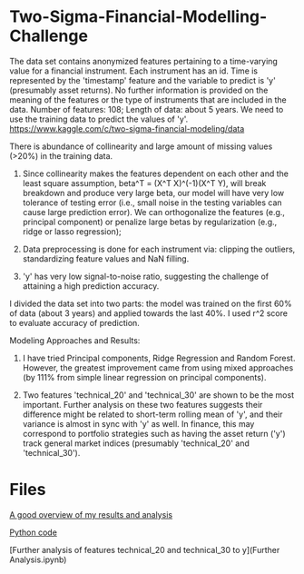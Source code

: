 # Two-Sigma-Financial-Modelling-Challenge
The data set contains anonymized features pertaining to a time-varying value for a financial instrument. Each instrument has an id. Time is represented by the 'timestamp' feature and the variable to predict is 'y' (presumably asset returns). No further information is provided on the meaning of the features or the type of instruments that are included in the data. Number of features: 108; Length of data: about 5 years. We need to use the training data to predict the values of 'y'. https://www.kaggle.com/c/two-sigma-financial-modeling/data

There is abundance of collinearity and large amount of missing values (>20%) in the training data.

1) Since collinearity makes the features dependent on each other and the least square assumption, beta^T = (X^T X)^(-1)(X^T Y), will break breakdown and produce very large beta, our model will have very low tolerance of testing error (i.e., small noise in the testing variables can cause large prediction error). We can orthogonalize the features (e.g., principal component) or penalize large betas by regularization (e.g., ridge or lasso regression);

2) Data preprocessing is done for each instrument via: clipping the outliers, standardizing feature values and NaN filling.

3) 'y' has very low signal-to-noise ratio, suggesting the challenge of attaining a high prediction accuracy.

I divided the data set into two parts: the model was trained on the first 60% of data (about 3 years) and applied towards the last 40%. I used r^2 score to evaluate accuracy of prediction.

Modeling Approaches and Results:

1) I have tried Principal components, Ridge Regression and Random Forest. However, the greatest improvement came from using mixed approaches (by 111% from simple linear regression on principal components).

2) Two features 'technical_20' and 'technical_30' are shown to be the most important. Further analysis on these two features suggests their difference might be related to short-term rolling mean of 'y', and their variance is almost in sync with 'y' as well. In finance, this may correspond to portfolio strategies such as having the asset return ('y') track general market indices (presumably 'technical_20' and 'technical_30').

# Files

[A good overview of my results and analysis](ResultsSummary_TwoSigmaChallenge.pdf) 

[Python code](code/)

[Further analysis of features technical\_20 and technical\_30 to y](Further Analysis.ipynb)

